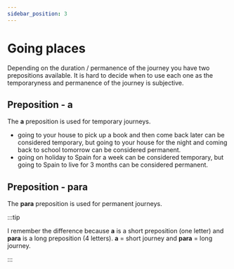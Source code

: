 ```yaml
---
sidebar_position: 3
---
```


# Going places

Depending on the duration / permanence of the journey you have two prepositions available. It is hard to decide when to use each one as the temporaryness and permanence of the journey is subjective.

## Preposition - a

The **a** preposition is used for temporary journeys.

- going to your house to pick up a book and then come back later can be considered temporary, but going to your house for the night and coming back to school tomorrow can be considered permanent.
- going on holiday to Spain for a week can be considered temporary, but going to Spain to live for 3 months can be considered permanent.

## Preposition - para

The **para** preposition is used for permanent journeys.

:::tip

I remember the difference because **a** is a short preposition (one letter) and **para** is a long preposition (4 letters). **a** = short journey and **para** = long journey.

:::

